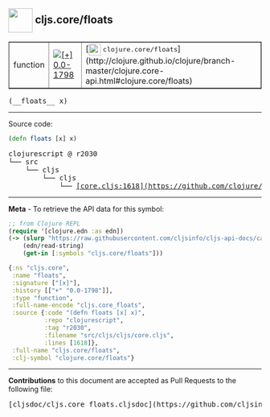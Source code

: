 ## <img width="48px" valign="middle" src="http://i.imgur.com/Hi20huC.png"> cljs.core/floats

 <table border="1">
<tr>

<td>function</td>
<td><a href="https://github.com/cljsinfo/cljs-api-docs/tree/0.0-1798"><img valign="middle" alt="[+] 0.0-1798" src="https://img.shields.io/badge/+-0.0--1798-lightgrey.svg"></a> </td>
<td>
[<img height="24px" valign="middle" src="http://i.imgur.com/1GjPKvB.png"> <samp>clojure.core/floats</samp>](http://clojure.github.io/clojure/branch-master/clojure.core-api.html#clojure.core/floats)
</td>
</tr>
</table>

 <samp>
(__floats__ x)<br>
</samp>

---





Source code:

```clj
(defn floats [x] x)
```

 <pre>
clojurescript @ r2030
└── src
    └── cljs
        └── cljs
            └── <ins>[core.cljs:1618](https://github.com/clojure/clojurescript/blob/r2030/src/cljs/cljs/core.cljs#L1618)</ins>
</pre>


---

__Meta__ - To retrieve the API data for this symbol:

```clj
;; from Clojure REPL
(require '[clojure.edn :as edn])
(-> (slurp "https://raw.githubusercontent.com/cljsinfo/cljs-api-docs/catalog/cljs-api.edn")
    (edn/read-string)
    (get-in [:symbols "cljs.core/floats"]))
```

```clj
{:ns "cljs.core",
 :name "floats",
 :signature ["[x]"],
 :history [["+" "0.0-1798"]],
 :type "function",
 :full-name-encode "cljs.core_floats",
 :source {:code "(defn floats [x] x)",
          :repo "clojurescript",
          :tag "r2030",
          :filename "src/cljs/cljs/core.cljs",
          :lines [1618]},
 :full-name "cljs.core/floats",
 :clj-symbol "clojure.core/floats"}

```

---

__Contributions__ to this document are accepted as Pull Requests to the following file:

 <pre>
[cljsdoc/cljs.core_floats.cljsdoc](https://github.com/cljsinfo/cljs-api-docs/blob/master/cljsdoc/cljs.core_floats.cljsdoc)
</pre>

